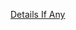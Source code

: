 [Details If Any](https://github.com/deathbybandaid/piholeparser/blob/master/RecentRunLogs/parsingscripts/RUAdList.md)

